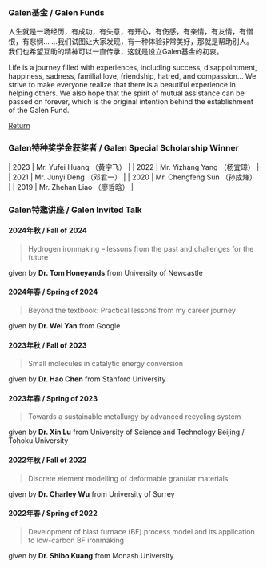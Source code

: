 ### Galen基金 / Galen Funds

人生就是一场经历，有成功，有失意，有开心，有伤感，有亲情，有友情，有憎恨，有悲悯... ...我们试图让大家发现，有一种体验非常美好，那就是帮助别人。我们也希望互助的精神可以一直传承，这就是设立Galen基金的初衷。

Life is a journey filled with experiences, including success, disappointment, happiness, sadness, familial love, friendship, hatred, and compassion... We strive to make everyone realize that there is a beautiful experience in helping others. We also hope that the spirit of mutual assistance can be passed on forever, which is the original intention behind the establishment of the Galen Fund.

[Return](./index.html)

### Galen特种奖学金获奖者 / Galen Special Scholarship Winner

| 2023 | Mr. Yufei Huang （黄宇飞）    |
| 2022 | Mr. Yizhang Yang （杨宜璋）    |
| 2021 | Mr. Junyi Deng （邓君一）    |
| 2020 | Mr. Chengfeng Sun （孙成烽）    |
| 2019 | Mr. Zhehan Liao （廖哲晗）    |


### Galen特邀讲座 / Galen Invited Talk
#### 2024年秋 / Fall of 2024
> Hydrogen ironmaking – lessons from the past and challenges for the future

given by **Dr. Tom Honeyands** from University of Newcastle

#### 2024年春 / Spring of 2024
> Beyond the textbook: Practical lessons from my career journey

given by **Dr. Wei Yan** from Google

#### 2023年秋 / Fall of 2023
> Small molecules in catalytic energy conversion

given by **Dr. Hao Chen** from Stanford University

#### 2023年春 / Spring of 2023
> Towards a sustainable metallurgy by advanced recycling system

given by **Dr. Xin Lu** from University of Science and Technology Beijing / Tohoku University

#### 2022年秋 / Fall of 2022
> Discrete element modelling of deformable granular materials

given by **Dr. Charley Wu** from University of Surrey

#### 2022年春 / Spring of 2022
> Development of blast furnace (BF) process model and its application to low-carbon BF ironmaking

given by **Dr. Shibo Kuang** from Monash University
